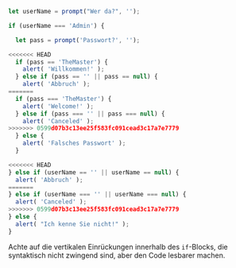 

```js run demo
let userName = prompt("Wer da?", '');

if (userName === 'Admin') {

  let pass = prompt('Passwort?', '');

<<<<<<< HEAD
  if (pass == 'TheMaster') {
    alert( 'Willkommen!' );
  } else if (pass == '' || pass == null) {
    alert( 'Abbruch' );
=======
  if (pass === 'TheMaster') {
    alert( 'Welcome!' );
  } else if (pass === '' || pass === null) {
    alert( 'Canceled' );
>>>>>>> 0599d07b3c13ee25f583fc091cead3c17a7e7779
  } else {
    alert( 'Falsches Passwort' );
  }

<<<<<<< HEAD
} else if (userName == '' || userName == null) {
  alert( 'Abbruch' );
=======
} else if (userName === '' || userName === null) {
  alert( 'Canceled' );
>>>>>>> 0599d07b3c13ee25f583fc091cead3c17a7e7779
} else {
  alert( "Ich kenne Sie nicht!" );
}
```

Achte auf die vertikalen Einrückungen innerhalb des `if`-Blocks, die syntaktisch nicht zwingend sind, aber den Code lesbarer machen.
